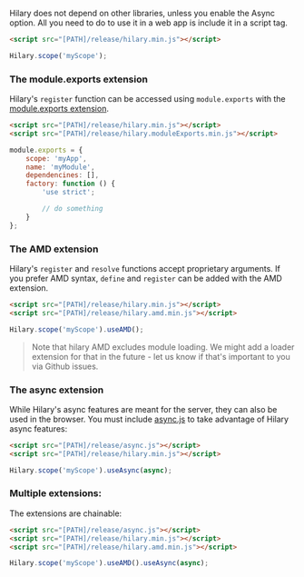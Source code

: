 Hilary does not depend on other libraries, unless you enable the Async option. All you need to do to use it in a web app is include it in a script tag.

```HTML
<script src="[PATH]/release/hilary.min.js"></script>
```

```JavaScript
Hilary.scope('myScope');
```

### The module.exports extension
Hilary's ``register`` function can be accessed using `module.exports` with the [module.exports extension](https://github.com/losandes/hilaryjs/wiki/Registering-Modules-::-Using-module.exports).

```HTML
<script src="[PATH]/release/hilary.min.js"></script>
<script src="[PATH]/release/hilary.moduleExports.min.js"></script>
```

```JavaScript
module.exports = {
    scope: 'myApp',
    name: 'myModule',
    dependencines: [],
    factory: function () {
        'use strict';

        // do something
    }
};
```

### The AMD extension
Hilary's ``register`` and ``resolve`` functions accept proprietary arguments. If you prefer AMD syntax, ``define`` and ``register`` can be added with the AMD extension.

```HTML
<script src="[PATH]/release/hilary.min.js"></script>
<script src="[PATH]/release/hilary.amd.min.js"></script>
```

```JavaScript
Hilary.scope('myScope').useAMD();
```

> Note that hilary AMD excludes module loading. We might add a loader extension for that in the future - let us know if that's important to you via Github issues.

### The async extension
While Hilary's async features are meant for the server, they can also be used in the browser. You must include [async.js](https://github.com/caolan/async) to take advantage of Hilary async features:

```HTML
<script src="[PATH]/release/async.js"></script>
<script src="[PATH]/release/hilary.min.js"></script>
```

```JavaScript
Hilary.scope('myScope').useAsync(async);
```

### Multiple extensions:
The extensions are chainable:

```HTML
<script src="[PATH]/release/async.js"></script>
<script src="[PATH]/release/hilary.min.js"></script>
<script src="[PATH]/release/hilary.amd.min.js"></script>
```

```JavaScript
Hilary.scope('myScope').useAMD().useAsync(async);
```